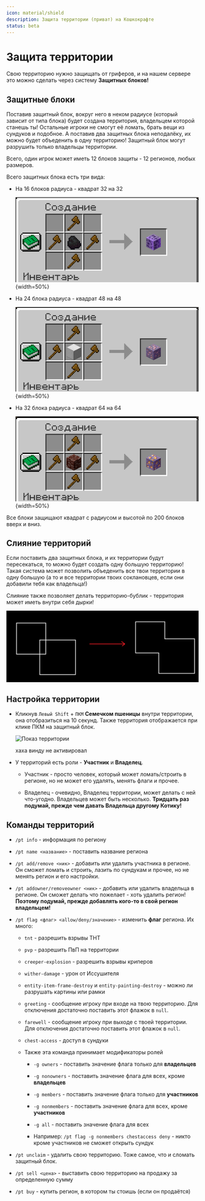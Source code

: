 ```yaml
---
icon: material/shield
description: Защита территории (приват) на Кошкокрафте
status: beta
---
```


# Защита территории <Badge type="warning" text="В Бете" />

Свою территорию нужно защищать от гриферов, и на нашем сервере это можно сделать через систему **Защитных блоков!**

## Защитные блоки 

Поставив защитный блок, вокруг него в неком радиусе (который зависит от типа блока) будет создана территория, владельцем которой станешь ты! Остальные игроки не смогут её ломать, брать вещи из сундуков и подобное. А поставив два защитных блока неподалёку, их можно будет объеденить в одну территорию! Защитный блок могут разрушить только владельцы территории.

Всего, один игрок может иметь 12 блоков защиты - 12 регионов, любых размеров.

Всего защитных блока есть три вида:

- На 16 блоков радиуса - квадрат 32 на 32

    ![Крафт блока защиты на 16](/assets/gameplay/unique/land_protection/16.png){width=50%}

- На 24 блока радиуса - квадрат 48 на    48

    ![Крафт блока защиты на 24](/assets/gameplay/unique/land_protection/24.png){width=50%}

- На 32 блока радиуса - квадрат 64 на 64

    ![Крафт блока защиты на 32](/assets/gameplay/unique/land_protection/32.png){width=50%}

Все блоки защищают квадрат с радиусом и высотой по 200 блоков вверх и вниз.

## Слияние территорий

Если поставить два защитных блока, и их территории будут пересекаться, то можно будет создать одну большую территорию! Такая система может позволить объеденить все твои территории в одну большую (а то и все территории твоих соклановцев, если они добавили тебя как владельца!)

Слияние также позволяет делать территорию-бублик - территория может иметь внутри себя дырки!

![Слияние территорий](/assets/gameplay/unique/land_protection/protect_territory.png)

## Настройка территории

- Кликнув `Левый Shift` + `ПКМ` **Семечком пшеницы** внутри территории, она отобразиться на 10 секунд. Также территория отображается при клике ПКМ на защитный блок.

    ![Показ территории](/assets/gameplay/unique/land_protection/land_show.gif)

    <span class="gray">хаха винду не активировал</span>

- У территорий есть роли - **Участник** и **Владелец**.

    - Участник - просто человек, который может ломать/строить в регионе, но не может его удалять, менять флаги и прочее.

    - Владелец - очевидно, Владелец территории, может делать с ней что-угодно. Владельцев может быть несколько. <span class="red">**Тридцать раз подумай, прежде чем давать Владельца другому Котику!**</span>

## Команды территорий

- `/pt info` - информация по региону

- `/pt name <название>` - поставить название региона

- `/pt add/remove <ник>` - добавить или удалить участника в регионе. Он сможет ломать и строить, лазить по сундукам и прочее, но не менять регион и его настройки.

- `/pt addowner/removeowner <ник>` - добавить или удалить владельца в регионе. Он сможет делать что пожелает - хоть удалить регион! <span class="red">**Поэтому подумай, прежде добавлять кого-то в свой регион владельцем!**</span>

- `/pt flag <флаг> <allow/deny/значение>` - изменить **флаг** региона. Их много:

    - `tnt` - разрешить взрывы ТНТ

    - `pvp` - разрешить ПвП на территории

    - `creeper-explosion` - разрешить взрывы криперов

    - `wither-damage` - урон от Иссушителя

    - `entity-item-frame-destroy` и `entity-painting-destroy` - можно ли разрушать картины или рамки

    - `greeting` - сообщение игроку при входе на твою территорию. Для отключения достаточно поставить этот флажок в `null`.

    - `farewell` - сообщение игроку при выходе с твоей территории. Для отключения достаточно поставить этот флажок в `null`.

    - `chest-access` - доступ в сундуки

    - Также эта команда принимает модификаторы ролей

        - `-g owners` - поставить значение флага только для **владельцев**

        - `-g nonowners` - поставить значение флага для всех, кроме **владельцев**

        - `-g members` - поставить значение флага только для **участников**

        - `-g nonmembers` - поставить значение флага для всех, кроме **участников**

        - `-g all` - поставить значение флага для всех

        - Например: `/pt flag -g nonmembers chestaccess deny` - никто кроме участников не сможет открыть сундук

- `/pt unclaim` - удалить свою территорию. Тоже самое, что и сломать защитный блок.

- `/pt sell <цена>` - выставить свою территорию на продажу за определенную сумму

- `/pt buy` - купить регион, в котором ты стоишь (если он продаётся)
